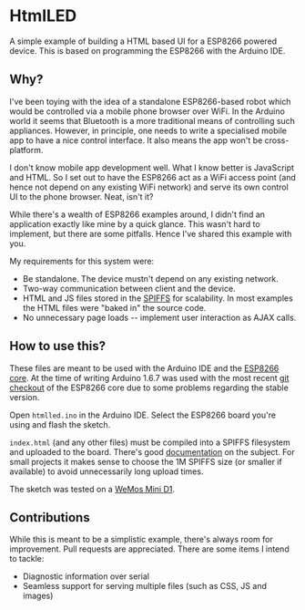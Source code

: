 # HtmlLED
A simple example of building a HTML based UI for a ESP8266 powered device.
This is based on programming the ESP8266 with the Arduino IDE.

## Why?
I've been toying with the idea of a standalone ESP8266-based robot which
would be controlled via a mobile phone browser over WiFi. In the Arduino
world it seems that Bluetooth is a more traditional means of controlling
such appliances. However, in principle, one needs to write a specialised
mobile app to have a nice control interface. It also means the app won't be
cross-platform.

I don't know mobile app development well. What I know better is JavaScript and
HTML. So I set out to have the ESP8266 act as a WiFi access point (and hence not
depend on any existing WiFi network) and serve its own control UI to the phone
browser. Neat, isn't it?

While there's a wealth of ESP8266 examples around, I didn't find an application exactly
like mine by a quick glance. This wasn't hard to implement, but there are some
pitfalls. Hence I've shared this example with you.

My requirements for this system were:

* Be standalone. The device mustn't depend on any existing network.
* Two-way communication between client and the device.
* HTML and JS files stored in the [SPIFFS](https://github.com/esp8266/Arduino/blob/master/doc/filesystem.md) for scalability.
In most examples the HTML files were "baked in" the source code.
* No unnecessary page loads -- implement user interaction as AJAX calls.

## How to use this?
These files are meant to be used with the Arduino IDE and the [ESP8266 core](https://github.com/esp8266/Arduino).
At the time of writing Arduino 1.6.7 was used with the most recent [git checkout](https://github.com/esp8266/Arduino#using-git-version-)
of the ESP8266 core due to some problems regarding the stable version.

Open `htmlled.ino` in the Arduino IDE. Select the ESP8266 board you're using and
flash the sketch.

`index.html` (and any other files) must be compiled into a SPIFFS filesystem and
uploaded to the board. There's good [documentation](https://github.com/esp8266/Arduino/blob/master/doc/filesystem.md)
on the subject. For small projects it makes sense to choose the 1M SPIFFS size (or smaller if available) to
avoid unnecessarily long upload times.

The sketch was tested on a [WeMos Mini D1](http://www.wemos.cc/wiki/doku.php?id=en:d1_mini).

## Contributions
While this is meant to be a simplistic example, there's always room for improvement.
Pull requests are appreciated. There are some items I intend to tackle:

* Diagnostic information over serial
* Seamless support for serving multiple files (such as CSS, JS and images)

